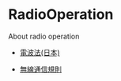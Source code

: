# RadioOperation
About radio operation

- [電波法(日本)](./RadioLawJP.md)

- [無線通信規則](./RadioRegulations.md)

